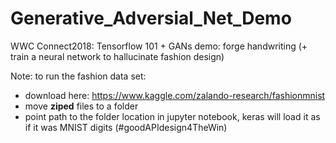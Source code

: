 # Generative_Adversial_Net_Demo
WWC Connect2018: Tensorflow 101 + GANs demo: forge handwriting (+ train a neural network to hallucinate fashion design)


Note: 
to run the fashion data set: 
- download here: https://www.kaggle.com/zalando-research/fashionmnist
- move **ziped** files to a folder
- point path to the folder location in jupyter notebook, keras will load it as if it was MNIST digits (#goodAPIdesign4TheWin)
